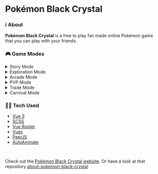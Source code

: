 # Pokémon Black Crystal

### ℹ️ About
**Pokémon Black Crystal** is a free to play fan made online Pokémon game that you can play with your friends.

### 🎮 Game Modes

<details>
    <summary>
        Story Mode
    </summary>
    Story mode consists of battles with several opponents.
    </details>

<details>
    <summary>
        Exploration Mode
    </summary>
    <ul>
    <li>
        Catch and battle with wild Pokémon using the Exploration mode.
    </li>
    <li>
        Try your luck in search of legendary Pokémon
    </li>
    <li>
        Interactive Safari Zone
    </li>
</details>

<details>
    <summary>
        Arcade Mode
    </summary>
    Battle against trainers outside the story mode.
</details>

<details>
    <summary>
        PVP Mode
    </summary>
    Battle with your friends in real time.
</details>

<details>
    <summary>
        Trade Mode
    </summary>
    Trade Pokémon with your friends.
</details>

<details>
    <summary>
        Carnival Mode
    </summary>
    Have fun playing mini-games.
</details>


### 👨‍💻 Tech Used
- [Vue 3](https://vuejs.org/)
- [SCSS](https://sass-lang.com/)
- [Vue Router](https://router.vuejs.org/)
- [Vuex](https://vuex.vuejs.org/)
- [PeerJS](https://peerjs.com/)
- [AutoAnimate](https://auto-animate.formkit.com/)

<br>

Check out the [Pokémon Black Crystal website](https://n-eeraj.github.io/about-pokemon-black-crystal).
Or have a look at that repository [about-pokemon-black-crystal](https://github.com/N-eeraj/about-pokemon-black-crystal)